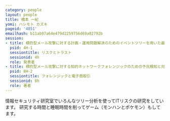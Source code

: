 ```yaml
---
category: people
layout: people
title: 橋本 一紀
yomi: ハシモト カズキ
pageid: '4051'
emailhash: b11ab97a64e479d2259756d69a02792b
session:
- title: 標的型メール攻撃に対する計画・運用問題解決のためのイベントツリーを用いた最適な対策案の選定手法の提案
  psid: 4H-1
  sessiontitle: リスクとトラスト
  sessionid: 4h
  role: 発表者
- title: 標的型メール攻撃に対する知的ネットワークフォレンジックのための予兆検知と対策方法の提案
  psid: 8H-2
  sessiontitle: フォレンジックと電子商取引
  sessionid: 8h
  role: 著者
---
```

情報セキュリティ研究室でいろんなツリー分析を使ってITリスクの研究をしています。
研究する時間と睡眠時間を削ってゲーム（モンハンとポケモン）もしてます。